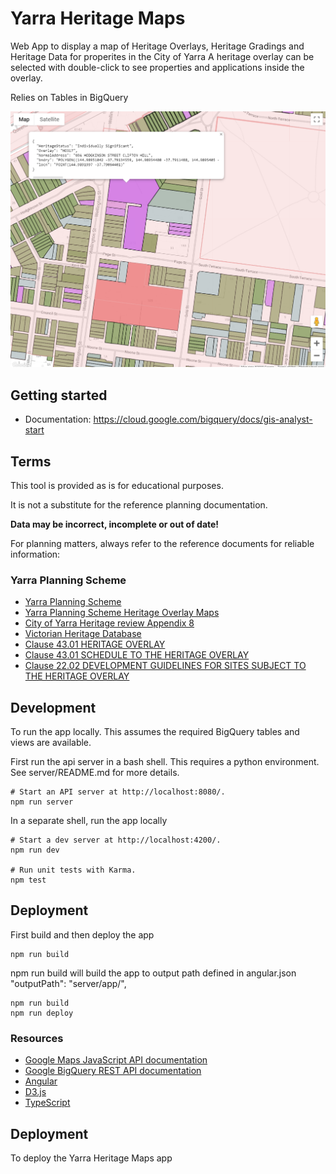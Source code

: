 # Yarra Heritage Maps  

Web App to display a map of Heritage Overlays, Heritage Gradings and Heritage Data for properites in the City of Yarra
A heritage overlay can be selected with double-click to see properties and applications inside the overlay.

Relies on Tables in BigQuery

![preview](preview.png)

## Getting started

- Documentation: https://cloud.google.com/bigquery/docs/gis-analyst-start

## Terms

This tool is provided as is for educational purposes.

It is not a substitute for the reference planning documentation.

**Data may be incorrect, incomplete or out of date!**

For planning matters, always refer to the reference documents for reliable information:

### Yarra Planning Scheme
- [Yarra Planning Scheme](http://planningschemes.dpcd.vic.gov.au/schemes/yarra)
- [Yarra Planning Scheme Heritage Overlay Maps](http://planningschemes.dpcd.vic.gov.au/schemes/yarra/maps)
- [City of Yarra Heritage review Appendix 8](https://www.yarracity.vic.gov.au/the-area/planning-for-yarras-future/yarra-planning-scheme-and-amendments/incorporated-documents)
- [Victorian Heritage Database](https://vhd.heritagecouncil.vic.gov.au)
- [Clause 43.01 HERITAGE OVERLAY](http://planningschemes.dpcd.vic.gov.au/schemes/vpps/43_01.pdf)
- [Clause 43.01 SCHEDULE TO THE HERITAGE OVERLAY](http://planningschemes.dpcd.vic.gov.au/schemes/yarra/ordinance/43_01s_yara.pdf)
- [Clause 22.02 DEVELOPMENT GUIDELINES FOR SITES SUBJECT TO THE HERITAGE OVERLAY](http://planningschemes.dpcd.vic.gov.au/schemes/yarra/ordinance/22_lpp02_yara.pdf)

## Development
To run the app locally.
This assumes the required BigQuery tables and views are available.

First run the api server in a bash shell. This requires a python environment. See server/README.md for more details.
```shell
# Start an API server at http://localhost:8080/.
npm run server
```

In a separate shell, run the app locally
```shell
# Start a dev server at http://localhost:4200/.
npm run dev

# Run unit tests with Karma.
npm test
```
## Deployment 
First build and then deploy the app

```shell
npm run build
```

npm run build will build the app to output path defined in angular.json  "outputPath": "server/app/",

```shell
npm run build
npm run deploy
```



### Resources

- [Google Maps JavaScript API documentation](https://developers.google.com/maps/documentation/javascript/)
- [Google BigQuery REST API documentation](https://cloud.google.com/bigquery/docs/reference/rest/v2/)
- [Angular](https://angular.io/)
- [D3.js](https://d3js.org/)
- [TypeScript](https://www.typescriptlang.org/)

## Deployment
To deploy the Yarra Heritage Maps app
